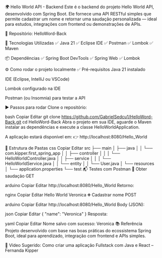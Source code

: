🌍 Hello World API - Backend
Este é o backend do projeto Hello World API, desenvolvido com Spring Boot. Ele fornece uma API RESTful simples que permite cadastrar um nome e retornar uma saudação personalizada — ideal para estudos, integrações com frontend ou demonstrações de APIs.

🔗 Repositório: HelloWord-Back

🧪 Tecnologias Utilizadas
✅ Java 21
✅ Eclipse IDE
✅ Postman
✅ Lombok
✅ Maven

📦 Dependências
✅ Spring Boot DevTools
✅ Spring Web
✅ Lombok

⚙️ Como rodar o projeto localmente
✅ Pré-requisitos
Java 21 instalado

IDE (Eclipse, IntelliJ ou VSCode)

Lombok configurado na IDE

Postman (ou Insomnia) para testar a API

▶️ Passos para rodar
Clone o repositório:

bash
Copiar
Editar
git clone https://github.com/GabrielSedcu1/HelloWord-Back.git
cd HelloWord-Back
Abra o projeto em sua IDE, aguarde o Maven instalar as dependências e execute a classe HelloWorldApplication.

A aplicação estará disponível em:
👉 http://localhost:8080/Hello_World

📁 Estrutura de Pastas
css
Copiar
Editar
src
├── main
│   ├── java
│   │   └── com.kipper.first_spring_app
│   │       ├── controller
│   │       │   └── HelloWorldController.java
│   │       ├── service
│   │       │   └── HelloWorldService.java
│   │       └── entity
│   │           └── User.java
│   └── resources
│       └── application.properties
└── test
📬 Testes com Postman
📌 Obter saudação
GET

arduino
Copiar
Editar
http://localhost:8080/Hello_World
Retorno:

nginx
Copiar
Editar
Hello World Veronica
➕ Cadastrar nome
POST

arduino
Copiar
Editar
http://localhost:8080/Hello_World
Body (JSON):

json
Copiar
Editar
{
  "name": "Veronica"
}
Resposta:

yaml
Copiar
Editar
Nome salvo com sucesso: Veronica
📚 Referência
Projeto desenvolvido com base nas boas práticas do ecossistema Spring Boot, ideal para aprendizado, integração com frontend e APIs simples.

🎥 Vídeo Sugerido:
Como criar uma aplicação Fullstack com Java e React – Fernanda Kipper

